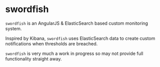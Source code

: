 swordfish
=========

``swordfish`` is an AngularJS & ElasticSearch based custom monitoring system.

Inspired by Kibana, ``swordfish`` uses ElasticSearch data to create custom notifications when thresholds are breached.

``swordfish`` is very much a work in progress so may not provide full functionality straight away.